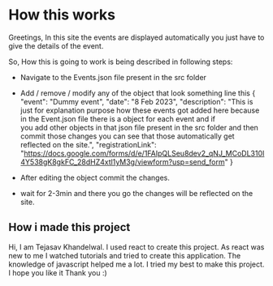 # How this works

Greetings,
In this site the events are displayed automatically you just have to give the details of the event.

So, How this is going to work is being described in following steps:

- Navigate to the Events.json file present in the src folder
- Add / remove / modify any of the object that look something line this
  {
    "event": "Dummy event",
    "date": "8 Feb 2023",
    "description": "This is just for explanation purpose how these events got added here because in the Event.json file there is a object for each event and if   
    you add other objects in that json file present in the src folder and then commit those changes you can see that those automatically get reflected on the          site.",
    "registrationLink": "https://docs.google.com/forms/d/e/1FAIpQLSeu8dev2_qNJ_MCoDL310I4Y538gK8gkFC_28dHZ4xtl1yM3g/viewform?usp=send_form"
  }

- After editing the object commit the changes.
- wait for 2-3min and there you go the changes will be reflected on the site.


## How i made this project
Hi, I am Tejasav Khandelwal. I used react to create this project. As react was new to me I watched tutorials and tried to create this application. The knowledge of javascript helped me a lot. I tried my best to make this project. I hope you like it
Thank you :)
